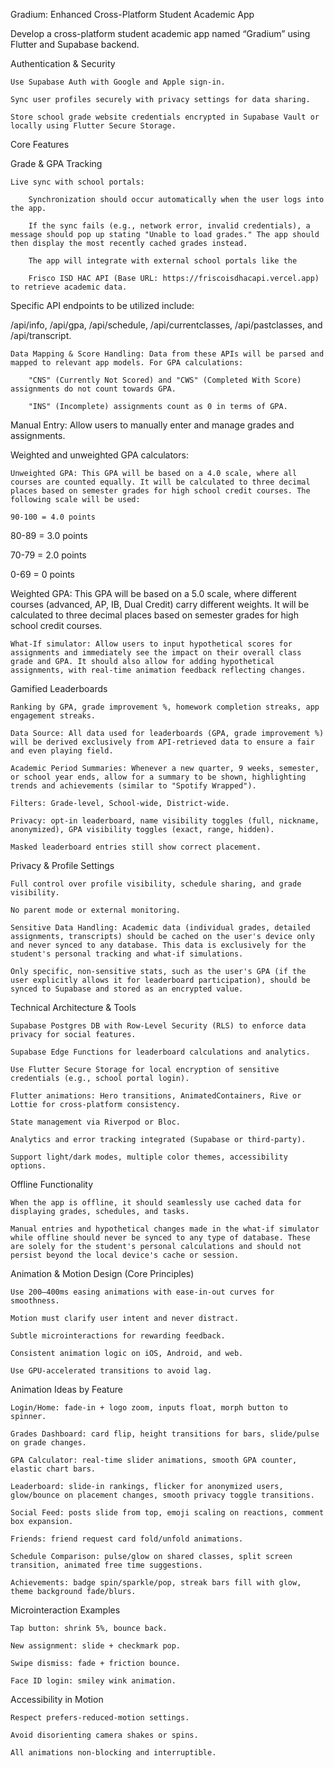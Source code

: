 
Gradium: Enhanced Cross-Platform Student Academic App

Develop a cross-platform student academic app named “Gradium” using Flutter and Supabase backend.

Authentication & Security

    Use Supabase Auth with Google and Apple sign-in.

    Sync user profiles securely with privacy settings for data sharing.

    Store school grade website credentials encrypted in Supabase Vault or locally using Flutter Secure Storage.


Core Features

Grade & GPA Tracking

    Live sync with school portals:

        Synchronization should occur automatically when the user logs into the app.

        If the sync fails (e.g., network error, invalid credentials), a message should pop up stating "Unable to load grades." The app should then display the most recently cached grades instead.

        The app will integrate with external school portals like the 

        Frisco ISD HAC API (Base URL: https://friscoisdhacapi.vercel.app) to retrieve academic data.

Specific API endpoints to be utilized include: 

/api/info, /api/gpa, /api/schedule, /api/currentclasses, /api/pastclasses, and /api/transcript.

    Data Mapping & Score Handling: Data from these APIs will be parsed and mapped to relevant app models. For GPA calculations:

        "CNS" (Currently Not Scored) and "CWS" (Completed With Score) assignments do not count towards GPA.

        "INS" (Incomplete) assignments count as 0 in terms of GPA.

Manual Entry: Allow users to manually enter and manage grades and assignments.

Weighted and unweighted GPA calculators:

    Unweighted GPA: This GPA will be based on a 4.0 scale, where all courses are counted equally. It will be calculated to three decimal places based on semester grades for high school credit courses. The following scale will be used:

    90-100 = 4.0 points 

80-89 = 3.0 points 

70-79 = 2.0 points 

0-69 = 0 points 

Weighted GPA: This GPA will be based on a 5.0 scale, where different courses (advanced, AP, IB, Dual Credit) carry different weights. It will be calculated to three decimal places based on semester grades for high school credit courses.

    What-If simulator: Allow users to input hypothetical scores for assignments and immediately see the impact on their overall class grade and GPA. It should also allow for adding hypothetical assignments, with real-time animation feedback reflecting changes.

Gamified Leaderboards

    Ranking by GPA, grade improvement %, homework completion streaks, app engagement streaks.

    Data Source: All data used for leaderboards (GPA, grade improvement %) will be derived exclusively from API-retrieved data to ensure a fair and even playing field.

    Academic Period Summaries: Whenever a new quarter, 9 weeks, semester, or school year ends, allow for a summary to be shown, highlighting trends and achievements (similar to "Spotify Wrapped").

    Filters: Grade-level, School-wide, District-wide.

    Privacy: opt-in leaderboard, name visibility toggles (full, nickname, anonymized), GPA visibility toggles (exact, range, hidden).

    Masked leaderboard entries still show correct placement.

Privacy & Profile Settings

    Full control over profile visibility, schedule sharing, and grade visibility.

    No parent mode or external monitoring.

    Sensitive Data Handling: Academic data (individual grades, detailed assignments, transcripts) should be cached on the user's device only and never synced to any database. This data is exclusively for the student's personal tracking and what-if simulations.

    Only specific, non-sensitive stats, such as the user's GPA (if the user explicitly allows it for leaderboard participation), should be synced to Supabase and stored as an encrypted value.

Technical Architecture & Tools

    Supabase Postgres DB with Row-Level Security (RLS) to enforce data privacy for social features.

    Supabase Edge Functions for leaderboard calculations and analytics.

    Use Flutter Secure Storage for local encryption of sensitive credentials (e.g., school portal login).

    Flutter animations: Hero transitions, AnimatedContainers, Rive or Lottie for cross-platform consistency.

    State management via Riverpod or Bloc.

    Analytics and error tracking integrated (Supabase or third-party).

    Support light/dark modes, multiple color themes, accessibility options.

Offline Functionality

    When the app is offline, it should seamlessly use cached data for displaying grades, schedules, and tasks.

    Manual entries and hypothetical changes made in the what-if simulator while offline should never be synced to any type of database. These are solely for the student's personal calculations and should not persist beyond the local device's cache or session.

Animation & Motion Design (Core Principles)

    Use 200–400ms easing animations with ease-in-out curves for smoothness.

    Motion must clarify user intent and never distract.

    Subtle microinteractions for rewarding feedback.

    Consistent animation logic on iOS, Android, and web.

    Use GPU-accelerated transitions to avoid lag.

Animation Ideas by Feature

    Login/Home: fade-in + logo zoom, inputs float, morph button to spinner.

    Grades Dashboard: card flip, height transitions for bars, slide/pulse on grade changes.

    GPA Calculator: real-time slider animations, smooth GPA counter, elastic chart bars.

    Leaderboard: slide-in rankings, flicker for anonymized users, glow/bounce on placement changes, smooth privacy toggle transitions.

    Social Feed: posts slide from top, emoji scaling on reactions, comment box expansion.

    Friends: friend request card fold/unfold animations.

    Schedule Comparison: pulse/glow on shared classes, split screen transition, animated free time suggestions.

    Achievements: badge spin/sparkle/pop, streak bars fill with glow, theme background fade/blurs.

Microinteraction Examples

    Tap button: shrink 5%, bounce back.

    New assignment: slide + checkmark pop.

    Swipe dismiss: fade + friction bounce.

    Face ID login: smiley wink animation.

Accessibility in Motion

    Respect prefers-reduced-motion settings.

    Avoid disorienting camera shakes or spins.

    All animations non-blocking and interruptible.